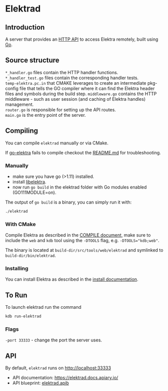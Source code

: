 # Elektrad

## Introduction

A server that provides an [HTTP API](http://docs.elektrad.apiary.io) to access
Elektra remotely, built using [Go](https://golang.org).

## Source structure

`*_handler.go` files contain the HTTP handler functions.  
`*_handler_test.go` files contain the corresponding handler tests.  
`temp-elektra.pc.in` that CMAKE leverages to create an intermediate pkg-config file that tells the GO compiler where it can find the Elektra header files and symbols during the build step.
`middleware.go` contains the HTTP middleware - such as user session (and caching of Elektra handles) management.  
`router.go` is responsible for setting up the API routes.  
`main.go` is the entry point of the server.  

## Compiling

You can compile `elektrad` manually or via CMake.

If [go-elektra](https://github.com/ElektraInitiative/go-elektra) fails to compile checkout the [README.md](https://github.com/ElektraInitiative/go-elektra/blob/master/README.md) for troubleshooting.

### Manually

- make sure you have go (>1.11) installed.
- install [libelektra](https://libelektra.org/).
- now run `go build` in the elektrad folder with Go modules enabled (GO111MODULE=on).

The output of `go build` is a binary, you can simply run it with:

```sh
./elektrad
```

### With CMake

Compile Elektra as described in the [COMPILE document](/doc/COMPILE.md), make sure to include the `web` and `kdb` tool using the `-DTOOLS` flag, e.g. `-DTOOLS="kdb;web"`.


The binary is located at `build-dir/src/tools/web/elektrad` and symlinked to `build-dir/bin/elektrad`.

### Installing

You can install Elektra as described in the [install documentation](/doc/INSTALL.md).

## To Run

To launch elektrad run the command

```sh
kdb run-elektrad
```

### Flags

`-port 33333` - change the port the server uses.

## API

By default, `elektrad` runs on [http://localhost:33333](http://localhost:33333)

- API documentation: https://elektrad.docs.apiary.io/
- API blueprint: [elektrad.apib](https://master.libelektra.org/doc/api_blueprints/elektrad.apib)
